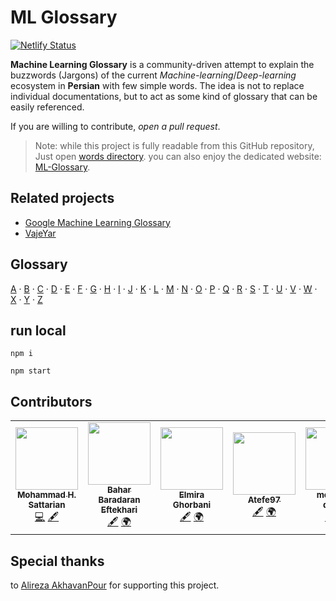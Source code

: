 # ML Glossary

[![Netlify Status](https://api.netlify.com/api/v1/badges/ee566a27-d773-46db-9433-d9c654312215/deploy-status)](https://app.netlify.com/sites/ml-glossary-fa/deploys)

**Machine Learning Glossary** is a community-driven attempt to explain the buzzwords (Jargons) of the current *Machine-learning*/*Deep-learning* ecosystem in **Persian** with few simple words. The idea is not to replace individual documentations, but to act as some kind of glossary that can be easily referenced.

If you are willing to contribute, *open a pull request*.

> Note: while this project is fully readable from this GitHub repository, Just open [words directory](/words/). you can also enjoy the dedicated website: [ML-Glossary](https://ml-glossary-fa.netlify.app/).

## Related projects

* [Google Machine Learning Glossary](https://developers.google.com/machine-learning/glossary)
* [VajeYar](http://vajeyar.apll.ir)

## Glossary

[A](/words/A) ·
[B](/words/B) ·
[C](/words/C) ·
[D](/words/D) ·
[E](/words/E) ·
[F](/words/F) ·
[G](/words/G) ·
[H](/words/H) ·
[I](/words/I) ·
[J](/words/J) ·
[K](/words/K) ·
[L](/words/L) ·
[M](/words/M) ·
[N](/words/N) ·
[O](/words/O) ·
[P](/words/P) ·
[Q](/words/Q) ·
[R](/words/R) ·
[S](/words/S) ·
[T](/words/T) ·
[U](/words/U) ·
[V](/words/V) ·
[W](/words/W) ·
[X](/words/X) ·
[Y](/words/Y) ·
[Z](/words/Z)

## run local

```
npm i
```
```
npm start
```

## Contributors

<table>
  <tr>
    <td align="center"><a href="https://github.com/mhsattarian"><img src="https://avatars1.githubusercontent.com/u/29674767?v=4" width="100px;" alt=""/><br /><sub><b>Mohammad H. Sattarian</b></sub></a><br /><a href="https://github.com/mhsattarian/ML-Glossary/commits?author=mhsattarian" title="Code">💻</a> <a href="#content-mhsattarian" title="Content">🖋</a></td>
    <td align="center"><a href="https://github.com/bahar3474"><img src="https://avatars1.githubusercontent.com/u/48449058?v=4" width="100px;" alt=""/><br /><sub><b>Bahar Baradaran Eftekhari</b></sub></a><br /><a href="#content-bahar3474" title="Content">🖋</a> <a href="#translation-bahar3474" title="Translation">🌍</a></td>
    <td align="center"><a href="https://github.com/ElmiraGhorbani"><img src="https://avatars2.githubusercontent.com/u/23237541?v=4" width="100px;" alt=""/><br /><sub><b>Elmira Ghorbani</b></sub></a><br /><a href="#content-ElmiraGhorbani" title="Content">🖋</a> <a href="#translation-ElmiraGhorbani" title="Translation">🌍</a></td>
    <td align="center"><a href="https://github.com/Atefe97"><img src="https://avatars2.githubusercontent.com/u/23237558?v=4" width="100px;" alt=""/><br /><sub><b>Atefe97</b></sub></a><br /><a href="#content-Atefe97" title="Content">🖋</a> <a href="#translation-Atefe97" title="Translation">🌍</a></td>
    <td align="center"><a href="https://github.com/mohamad-qodosi"><img src="https://avatars1.githubusercontent.com/u/23719357?v=4" width="100px;" alt=""/><br /><sub><b>mohamad qodosi</b></sub></a><br /><a href="#content-mohamad-qodosi" title="Content">🖋</a> <a href="#translation-mohamad-qodosi" title="Translation">🌍</a></td>
  </tr>
</table>


## Special thanks

to [Alireza AkhavanPour](https://github.com/alireza-Akhavan/) for supporting this project.
